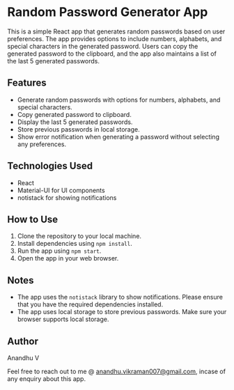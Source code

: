 # Random Password Generator App

This is a simple React app that generates random passwords based on user preferences. The app provides options to include numbers, alphabets, and special characters in the generated password. Users can copy the generated password to the clipboard, and the app also maintains a list of the last 5 generated passwords.

## Features

- Generate random passwords with options for numbers, alphabets, and special characters.
- Copy generated password to clipboard.
- Display the last 5 generated passwords.
- Store previous passwords in local storage.
- Show error notification when generating a password without selecting any preferences.

## Technologies Used

- React
- Material-UI for UI components
- notistack for showing notifications

## How to Use   

1. Clone the repository to your local machine.
2. Install dependencies using `npm install`.
3. Run the app using `npm start`.
4. Open the app in your web browser.


## Notes

- The app uses the `notistack` library to show notifications. Please ensure that you have the required dependencies installed.
- The app uses local storage to store previous passwords. Make sure your browser supports local storage.

## Author

Anandhu V


Feel free to reach out to me @ anandhu.vikraman007@gmail.com, incase of any enquiry about this app.
